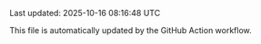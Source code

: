 Last updated: 2025-10-16 08:16:48 UTC

This file is automatically updated by the GitHub Action workflow.
